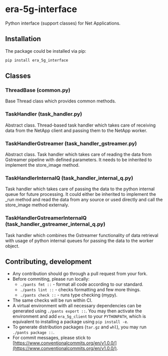 # era-5g-interface
Python interface (support classes) for Net Applications.

## Installation

The package could be installed via pip:

```bash
pip install era_5g_interface
```

## Classes

### ThreadBase (common.py)

Base Thread class which provides common methods.

### TaskHandler (task_handler.py)

Abstract class. Thread-based task handler which takes care of receiving data from the NetApp client and passing them to the NetApp worker.

### TaskHandlerGstreamer (task_handler_gstreamer.py)

Abstract class. Task handler which takes care of reading the data from Gstreamer pipeline with defined parameters. It needs to be inherited to implement the store_image method.

### TaskHandlerInternalQ (task_handler_internal_q.py)

Task handler which takes care of passing the data to the python internal queue for future processing. It could either be inherited to implement the _run method and read the data from any source or used directly and call the store_image method externaly.

### TaskHandlerGstreamerInternalQ (task_handler_gstreamer_internal_q.py)

Task handler which combines the Gstreamer functionality of data retrieval with usage of python internal queues for passing the data to the worker object.

## Contributing, development

- Any contribution should go through a pull request from your fork.
- Before commiting, please run locally:
  - `./pants fmt ::` - format all code according to our standard.
  - `./pants lint ::` - checks formatting and few more things.
  - `./pants check ::` - runs type checking (mypy).
- The same checks will be run within CI.
- A virtual environment with all necessary dependencies can be generated using `./pants export ::`. You may then activate the environment and add `era_5g_client` to your `PYTHONPATH`, which is equivalent to installing a package using `pip install -e`.
- To generate distribution packages (`tar.gz` and `whl`), you may run `./pants package ::`.
- For commit messages, please stick to [https://www.conventionalcommits.org/en/v1.0.0/](https://www.conventionalcommits.org/en/v1.0.0/).